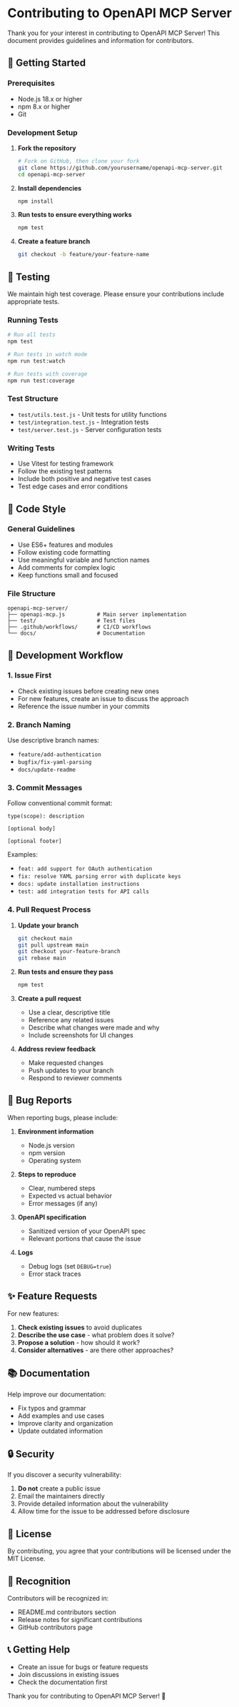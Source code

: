 # Contributing to OpenAPI MCP Server

Thank you for your interest in contributing to OpenAPI MCP Server! This document provides guidelines and information for contributors.

## 🚀 Getting Started

### Prerequisites

- Node.js 18.x or higher
- npm 8.x or higher
- Git

### Development Setup

1. **Fork the repository**
   ```bash
   # Fork on GitHub, then clone your fork
   git clone https://github.com/yourusername/openapi-mcp-server.git
   cd openapi-mcp-server
   ```

2. **Install dependencies**
   ```bash
   npm install
   ```

3. **Run tests to ensure everything works**
   ```bash
   npm test
   ```

4. **Create a feature branch**
   ```bash
   git checkout -b feature/your-feature-name
   ```

## 🧪 Testing

We maintain high test coverage. Please ensure your contributions include appropriate tests.

### Running Tests

```bash
# Run all tests
npm test

# Run tests in watch mode
npm run test:watch

# Run tests with coverage
npm run test:coverage
```

### Test Structure

- `test/utils.test.js` - Unit tests for utility functions
- `test/integration.test.js` - Integration tests
- `test/server.test.js` - Server configuration tests

### Writing Tests

- Use Vitest for testing framework
- Follow the existing test patterns
- Include both positive and negative test cases
- Test edge cases and error conditions

## 📝 Code Style

### General Guidelines

- Use ES6+ features and modules
- Follow existing code formatting
- Use meaningful variable and function names
- Add comments for complex logic
- Keep functions small and focused

### File Structure

```
openapi-mcp-server/
├── openapi-mcp.js          # Main server implementation
├── test/                   # Test files
├── .github/workflows/      # CI/CD workflows
└── docs/                   # Documentation
```

## 🔧 Development Workflow

### 1. Issue First

- Check existing issues before creating new ones
- For new features, create an issue to discuss the approach
- Reference the issue number in your commits

### 2. Branch Naming

Use descriptive branch names:
- `feature/add-authentication`
- `bugfix/fix-yaml-parsing`
- `docs/update-readme`

### 3. Commit Messages

Follow conventional commit format:
```
type(scope): description

[optional body]

[optional footer]
```

Examples:
- `feat: add support for OAuth authentication`
- `fix: resolve YAML parsing error with duplicate keys`
- `docs: update installation instructions`
- `test: add integration tests for API calls`

### 4. Pull Request Process

1. **Update your branch**
   ```bash
   git checkout main
   git pull upstream main
   git checkout your-feature-branch
   git rebase main
   ```

2. **Run tests and ensure they pass**
   ```bash
   npm test
   ```

3. **Create a pull request**
   - Use a clear, descriptive title
   - Reference any related issues
   - Describe what changes were made and why
   - Include screenshots for UI changes

4. **Address review feedback**
   - Make requested changes
   - Push updates to your branch
   - Respond to reviewer comments

## 🐛 Bug Reports

When reporting bugs, please include:

1. **Environment information**
   - Node.js version
   - npm version
   - Operating system

2. **Steps to reproduce**
   - Clear, numbered steps
   - Expected vs actual behavior
   - Error messages (if any)

3. **OpenAPI specification**
   - Sanitized version of your OpenAPI spec
   - Relevant portions that cause the issue

4. **Logs**
   - Debug logs (set `DEBUG=true`)
   - Error stack traces

## ✨ Feature Requests

For new features:

1. **Check existing issues** to avoid duplicates
2. **Describe the use case** - what problem does it solve?
3. **Propose a solution** - how should it work?
4. **Consider alternatives** - are there other approaches?

## 📚 Documentation

Help improve our documentation:

- Fix typos and grammar
- Add examples and use cases
- Improve clarity and organization
- Update outdated information

## 🔒 Security

If you discover a security vulnerability:

1. **Do not** create a public issue
2. Email the maintainers directly
3. Provide detailed information about the vulnerability
4. Allow time for the issue to be addressed before disclosure

## 📄 License

By contributing, you agree that your contributions will be licensed under the MIT License.

## 🙏 Recognition

Contributors will be recognized in:
- README.md contributors section
- Release notes for significant contributions
- GitHub contributors page

## 📞 Getting Help

- Create an issue for bugs or feature requests
- Join discussions in existing issues
- Check the documentation first

Thank you for contributing to OpenAPI MCP Server! 🎉